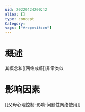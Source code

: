 ```yaml
---
uid: 20220424200242
alias: []
type: concept
Category: 
tags: ["#repetition"]
---
```


# 概述

其概念和[[网络成瘾]]非常类似

# 影响因素

[[父母心理控制-影响-问题性网络使用]]